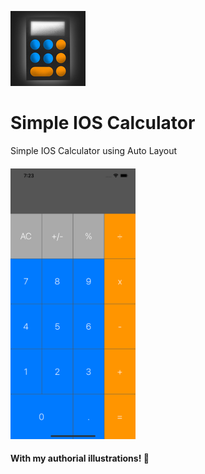 ![Image](https://raw.githubusercontent.com/joaoipiraja/Simple-IOS-Calculator/master/SimpleCalculator/Assets.xcassets/AppIcon.appiconset/120.png)
# Simple IOS Calculator
Simple IOS Calculator using Auto Layout 
#### [<img src="https://raw.githubusercontent.com/joaoipiraja/Simple-IOS-Calculator/master/screenshot/screenshot1.png" width="200"/>](screenshot1.png)
#### With my authorial illustrations! 🎨


